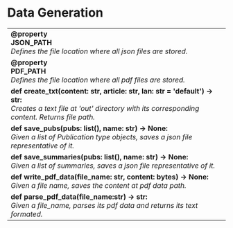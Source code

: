 # Data Generation

<table>
  <tr>
    <td>
      <div style="font-weight: bold;">@property <br> JSON_PATH</div>
      <div style="font-style: italic;">Defines the file location where all json files are stored.</div>
    </td>
  </tr>
  <tr>
    <td>
      <div style="font-weight: bold;">@property <br> PDF_PATH</div>
      <div style="font-style: italic;">Defines the file location where all pdf files are stored.</div>
    </td>
  </tr>
  <tr>
    <td>
      <div style="font-weight: bold;">def create_txt(content: str, article: str, lan: str = 'default') &rarr; str:</div>
      <div style="font-style: italic;">Creates a text file at 'out' directory with its corresponding content. Returns file path.</div>
    </td>
  </tr>
  <tr>
    <td>
      <div style="font-weight: bold;">def save_pubs(pubs: list(), name: str) &rarr; None:</div>
      <div style="font-style: italic;">Given a list of Publication type objects, saves a json file representative of it.</div>
    </td>
  </tr>
  <tr>
    <td>
      <div style="font-weight: bold;">def save_summaries(pubs: list(), name: str) &rarr; None:</div>
      <div style="font-style: italic;">Given a list of summaries, saves a json file representative of it.</div>
    </td>
  </tr>
  <tr>
    <td>
      <div style="font-weight: bold;">def write_pdf_data(file_name: str, content: bytes) &rarr; None:</div>
      <div style="font-style: italic;">Given a file name, saves the content at pdf data path.</div>
    </td>
  </tr>
  <tr>
    <td>
      <div style="font-weight: bold;">def parse_pdf_data(file_name:str) &rarr; str:</div>
      <div style="font-style: italic;">Given a file_name, parses its pdf data and returns its text formated.</div>
    </td>
  </tr>
</table>
